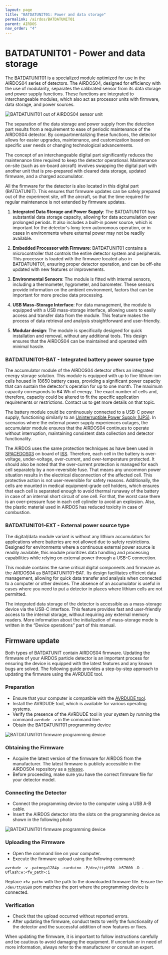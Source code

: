 ```yaml
---
layout: page
title: "BATDATUNIT01: Power and data storage"
permalink: /airdos/BATDATUNIT01
parent: AIRDOS
nav_order: "4"
---
```


# BATDATUNIT01 - Power and data storage

The [BATDATUNIT01](https://github.com/mlab-modules/BATDATUNIT01) is a specialized module optimized for use in the AIRDOS04 series of detectors.
The AIRDOS04, designed for efficiency with the use of modularity, separates the calibrated sensor from its data storage and power supply functions. These functions are integrated to interchangeable modules, which also act as processor units with firmware, data storage, and power sources.

![BATDATUNIT01 out of AIRDOS04 sensor unit](https://raw.githubusercontent.com/mlab-modules/BATDATUNIT01/BATDATUNIT01B/doc/img/BATDATUNIT01.jpg)

The separation of the data storage and power supply from the detection part results from a requirement to ease of periodic maintenance of the AIRDOS04 detector. By compartmentalizing these functions, the detector allows for easier upgrades, maintenance, and customization based on specific user needs or changing technological advancements.

The concept of an interchangeable digital part significantly reduces the maintenance time required to keep the detector operational. Maintenance on-site (such as on-board aircraft) involves swapping the digital part with another unit that is pre-prepared with cleared data storage, updated firmware, and a charged accumulator.

All the firmware for the detector is also located in this digital part (BATDATUNIT). This ensures that firmware updates can be safely prepared out of the experiment site, off the aircraft, so that the time required for regular maintenance is not extended by firmware updates.

1. **Integrated Data Storage and Power Supply**: The BATDATUNIT01 has substantial data storage capacity, allowing for data accumulation over prolonged periods. It also includes a built-in power source, which is important for the detector's long-term autonomous operation, or in cases in environments where external power may not be readily available.

1. **Embedded Processor with Firmware**: BATDATUNIT01 contains a microcontroller that controls the entire detector system and peripherals. This processor is loaded with the firmware located also in BATDATUNIT01, ensuring proper detector operation, and can be off-site updated with new features or improvements.

1. **Environmental Sensors**: The module is fitted with internal sensors, including a thermometer, hygrometer, and barometer. These sensors provide information on the ambient environment, factors that can be important for more precise data processing.

1. **USB Mass-Storage Interface**: For data management, the module is equipped with a USB mass-storage interface, allowing users to easily access and transfer data from the module. This feature makes the process of data retrieval and analysis straightforward and user-friendly.

1. **Modular design**: The module is specifically designed for quick installation and removal, without any additional tools. This design ensures that the AIRDOS04 can be maintained and operated with minimal hassle.

### BATDATUNIT01-BAT - Integrated battery power source type

The accumulator module of the AIRDOS04 detector offers an integrated energy storage solution. This module is equipped with up to five lithium-ion cells housed in 18650 battery cases, providing a significant power capacity that can sustain the detector's operation for up to one month. The maximum capacity corresponds to 64 Wh of energy. The exact number of cells and, therefore, capacity could be altered to fit the specific application requirements or restrictions. Contact us to get more details on that topic.

The battery module could  be continuously connected to a USB-C power supply, functioning similarly to an [Uninterruptible Power Supply (UPS)](https://en.wikipedia.org/wiki/Uninterruptible_power_supply). In scenarios where the external power supply experiences outages, the accumulator module ensures that the AIRDOS04 continues to operate without interruption, maintaining consistent data collection and detector functionality.

The AIRDOS uses the same protection techniques as have been used in [SPACEDOS03](/spacedos/SPACEDOS03) on board of [ISS](https://en.wikipedia.org/wiki/International_Space_Station). Therefore, each cell in the battery is over-voltage, under-voltage, over-current, and over-temperature protected.  It should also be noted that the over-current protection is managed for each cell separately by a non-reversible fuse. That means any uncommon power situation results in the electrical disconnection of the affected cell. This protective action is not user-reversible for safety reasons.
Additionally, the cells are mounted in medical equipment-grade cell holders, which ensures that each cell is separated enough to avoid thermal runaway of the battery in case of an internal short circuit of one cell. For that, the worst case there is an over-pressure fuse in each cell cylinder to avoid an explosion. Also, the plastic material used in AIRDOS has reduced toxicity in case of combustion.


### BATDATUNIT01-EXT - External power source type

The digital/data module variant is without any lithium accumulators for applications where batteries are not allowed due to safety restrictions. Designed for environments where a continuous external power source is readily available, this module prioritizes data handling and processing capabilities while relying on external power through a USB-C connection.

This module contains the same critical digital components and firmware as the AIRDOS04 as BATDATUNIT01-BAT. Its design facilitates efficient data management, allowing for quick data transfer and analysis when connected to a computer or other devices. The absence of an accumulator is useful in cases where you need to put a detector in places where lithium cells are not permitted.

The integrated data storage of the detector is accessible as a mass-storage device via the USB-C interface. This feature provides fast and user-friendly access to the internal storage, without requiring any external memory readers. More information about the initialization of mass-storage mode is written in the “Device operations” part of this manual.

## Firmware update

Both types of BATDATUNIT contain AIRDOS04 firmware. Updating the firmware of your AIRDOS particle detector is an important process for ensuring the device is equipped with the latest features and any known bugs are solved. The following guide provides a step-by-step approach to updating the firmware using the AVRDUDE tool.

### Preparation

 * Ensure that your computer is compatible with the [AVRDUDE tool](https://github.com/avrdudes/avrdude).
 * Install the AVRDUDE tool, which is available for various operating systems.
 * Verify the presence of the AVRDUDE tool in your system by running the command `avrdude -v` in the command line.
 * Obtain the BATDATUNIT01 programming device

![BATDATUNIT01 firmware programming device](https://raw.githubusercontent.com/mlab-modules/BATDATUNIT01/BATDATUNIT01B/doc/img/BATDATUNIT01_programming_device.jpg)

### Obtaining the Firmware

 * Acquire the latest version of the firmware for AIRDOS from the manufacturer. The latest firmware is publicly accessible in the AIRDOS04 repository as a [release](https://github.com/UniversalScientificTechnologies/AIRDOS04/releases).
 * Before proceeding, make sure you have the correct firmware file for your detector model.

### Connecting the Detector

 * Connect the programming device to the computer using a USB A-B cable.
 * Insert the AIRDOS detector into the slots on the programming device as shown in the following photo

![BATDATUNIT01 firmware programming device](https://raw.githubusercontent.com/mlab-modules/BATDATUNIT01/BATDATUNIT01B/doc/img/BATDATUNIT01_programming.jpg)

### Uploading the Firmware

 * Open the command line on your computer.
 * Execute the firmware upload using the following command:

`avrdude -v -patmega1284p -carduino -P/dev/ttyUSB0 -b57600 -D -Uflash:w:<fw_path>:i`

Replace `<fw_path>` with the path to the downloaded firmware file. Ensure the `/dev/ttyUSB0` port matches the port where the programming device is connected.

### Verification

 * Check that the upload occurred without reported errors.
 * After updating the firmware, conduct tests to verify the functionality of the detector and the successful addition of new features or fixes.

When updating the firmware, it is important to follow instructions carefully and be cautious to avoid damaging the equipment. If uncertain or in need of more information, always refer to the manufacturer or consult an expert.
